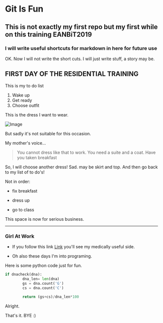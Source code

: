 # Git Is Fun

## This is not exactly my first repo but my first while on this training EANBiT2019 

### I will write useful shortcuts for markdown in here for future use

OK. Now I will not write the short cuts. I will just write stuff, a story may be.

## FIRST DAY OF THE RESIDENTIAL TRAINING

This is my to do list
1. Wake up
2. Get ready
3. Choose outfit

This is the dress I want to wear. 

![Image](https://cdn.shopify.com/s/files/1/1117/7230/products/Cute_Off_Shoulder_Layered_Black_Short_Prom_Dresses_Off_Shoulder_Layered_Black_Homecoming_Dresses_Black_Graduation_Dresses_Evening_Dresses_1024x1024.jpg?v=1552022867)

But sadly it's not suitable for this occasion.

My mother's voice...

> You cannot dress like that to work. You need a suite and a coat.
Have you taken breakfast

So, I will choose another dress! Sad. may be skirt and top. And then go back to my list of to do's!

Not in order:
- fix breakfast
* dress up
- go to class

This space is now for serious business. 

---

### Girl At Work

- If you follow this link [Link](https://www.ncbi.nlm.nih.gov/pmc/?term=Joyce+kabagenyi) you'll see my medically useful side.

* Oh also these days I'm into programing. 

Here is some python code just for fun.

```python
if dnacheck(dna):
        dna_len= len(dna)
        gs = dna.count('G')
        cs = dna.count('C')
        
        return (gs+cs)/dna_len*100
```

Alright.

That's it. BYE :)
